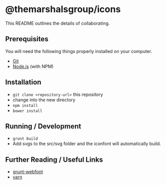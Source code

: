 # @themarshalsgroup/icons

This README outlines the details of collaborating.

## Prerequisites

You will need the following things properly installed on your computer.

* [Git](http://git-scm.com/)
* [Node.js](http://nodejs.org/) (with NPM)

## Installation

* `git clone <repository-url>` this repository
* change into the new directory
* `npm install`
* `bower install`

## Running / Development

* `grunt build`
* Add svgs to the src/svg folder and the iconfont will automatically build.

## Further Reading / Useful Links

* [grunt-webfont](https://github.com/sapegin/grunt-webfont/)
* [yarn](https://yarnpkg.com/)
